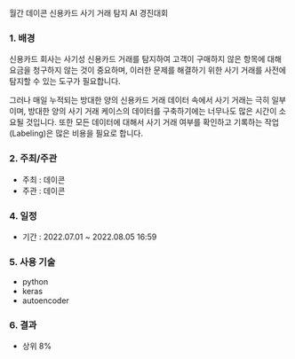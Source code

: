 월간 데이콘 신용카드 사기 거래 탐지 AI 경진대회

### 1. 배경 

신용카드 회사는 사기성 신용카드 거래를 탐지하여 고객이 구매하지 않은 항목에 대해 요금을 청구하지 않는 것이 중요하며, 이러한 문제를 해결하기 위한 사기 거래를 사전에 탐지할 수 있는 도구가 필요합니다.

그러나 매일 누적되는 방대한 양의 신용카드 거래 데이터 속에서 사기 거래는 극히 일부이며, 방대한 양의 사기 거래 케이스의 데이터를 구축하기에는 너무나도 많은 시간이 소요될 것입니다. 또한 모든 데이터에 대해서 사기 거래 여부를 확인하고 기록하는 작업(Labeling)은 많은 비용을 필요로 합니다.


### 2. 주최/주관

- 주최 : 데이콘
- 주관 : 데이콘


### 4. 일정

- 기간 : 2022.07.01 ~ 2022.08.05 16:59

### 5. 사용 기술

 - python
 - keras
 - autoencoder
 
### 6. 결과

- 상위 8%

